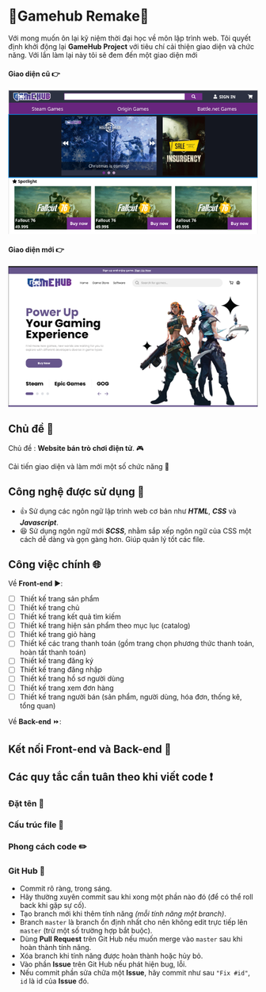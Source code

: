 # :star2:Gamehub Remake:star2:

Với mong muốn ôn lại kỹ niệm thời đại học về môn lập trình web. Tôi quyết định khởi động lại **GameHub Project** với tiêu chí cải thiện giao diện và chức năng. Với lần làm lại này tôi sẽ đem đến một giao diện mới

#### Giao diện cũ :point_right:

<img alt="old" src="./images/readme/old-image.png" width="auto"/>

#### Giao diện mới :point_right:

<img alt="old" src="./images/readme/new-image.png" width="auto"/>

## Chủ đề :bell:

Chủ đề : **Website bán trò chơi điện tử**. :video_game:

Cải tiến giao diện và làm mới một số chức năng :confetti_ball:

## Công nghệ được sử dụng :floppy_disk:

- :+1: Sử dụng các ngôn ngữ lập trình web cơ bản như **_HTML_**, **_CSS_** và **_Javascript_**.
- :satisfied: Sử dụng ngôn ngữ mới **_SCSS_**, nhằm sắp xếp ngôn ngữ của CSS một cách dễ dàng và gọn gàng hơn. Giúp quản lý tốt các file.

## Công việc chính :globe_with_meridians:

Về **Front-end** :arrow_forward::

- [ ] Thiết kế trang sản phẩm
- [ ] Thiết kế trang chủ
- [ ] Thiết kế trang kết quả tìm kiếm
- [ ] Thiết kế trang hiện sản phẩm theo mục lục (catalog)
- [ ] Thiết kế trang giỏ hàng
- [ ] Thiết kế các trang thanh toán (gồm trang chọn phương thức thanh toán, hoàn tất thanh toán)
- [ ] Thiết kế trang đăng ký
- [ ] Thiết kế trang đăng nhập
- [ ] Thiết kế trang hồ sơ người dùng
- [ ] Thiết kế trang xem đơn hàng
- [ ] Thiết kế trang người bán (sản phẩm, người dùng, hóa đơn, thống kê, tổng quan)

Về **Back-end** :fast_forward::

## Kết nối Front-end và Back-end :link:

## Các quy tắc cần tuân theo khi viết code :exclamation:

### Đặt tên :bookmark:

### Cấu trúc file :file_folder:

### Phong cách code :pencil2:

### Git Hub 🔭

- Commit rõ ràng, trong sáng.
- Hãy thường xuyên commit sau khi xong một phần nào đó (để có thể roll back khi gặp sự cố).
- Tạo branch mới khi thêm tính năng _(mỗi tính năng một branch)_.
- Branch `master` là branch ổn định nhất cho nên không edit trực tiếp lên `master` (trừ một số trường hợp bắt buộc).
- Dùng **Pull Request** trên Git Hub nếu muốn merge vào `master` sau khi hoàn thành tính năng.
- Xóa branch khi tính năng được hoàn thành hoặc hủy bỏ.
- Vào phần **Issue** trên Git Hub nếu phát hiện bug, lỗi.
- Nếu commit phần sửa chữa một **Issue**, hãy commit như sau `"Fix #id"`, `id` là id của **Issue** đó.
